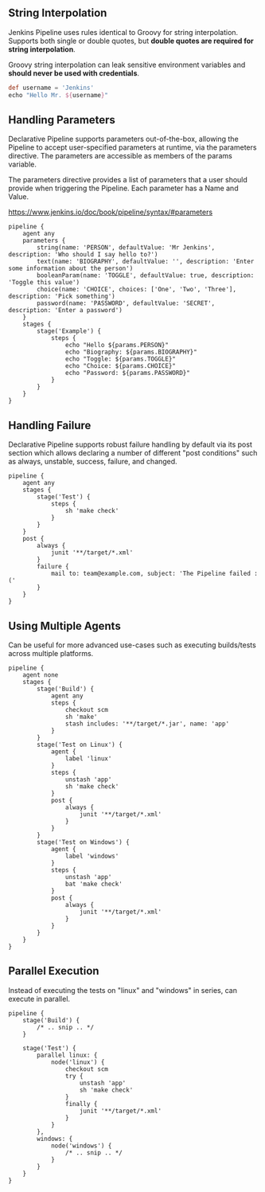 ## String Interpolation

Jenkins Pipeline uses rules identical to Groovy for string interpolation. Supports both single or double quotes, but **double quotes are required for string interpolation**.

Groovy string interpolation can leak sensitive environment variables and **should never be used with credentials**.

```groovy
def username = 'Jenkins'
echo "Hello Mr. ${username}"
```

## Handling Parameters

Declarative Pipeline supports parameters out-of-the-box, allowing the Pipeline to accept user-specified parameters at runtime, via the parameters directive. The parameters are accessible as members of the params variable.

The parameters directive provides a list of parameters that a user should provide when triggering the Pipeline. Each parameter has a Name and Value.

https://www.jenkins.io/doc/book/pipeline/syntax/#parameters

```jenkinsfile
pipeline {
    agent any
    parameters {
        string(name: 'PERSON', defaultValue: 'Mr Jenkins', description: 'Who should I say hello to?')
        text(name: 'BIOGRAPHY', defaultValue: '', description: 'Enter some information about the person')
        booleanParam(name: 'TOGGLE', defaultValue: true, description: 'Toggle this value')
        choice(name: 'CHOICE', choices: ['One', 'Two', 'Three'], description: 'Pick something')
        password(name: 'PASSWORD', defaultValue: 'SECRET', description: 'Enter a password')
    }
    stages {
        stage('Example') {
            steps {
                echo "Hello ${params.PERSON}"
                echo "Biography: ${params.BIOGRAPHY}"
                echo "Toggle: ${params.TOGGLE}"
                echo "Choice: ${params.CHOICE}"
                echo "Password: ${params.PASSWORD}"
            }
        }
    }
}
```

## Handling Failure

Declarative Pipeline supports robust failure handling by default via its post section which allows declaring a number of different "post conditions" such as always, unstable, success, failure, and changed.

```jenkinsfile
pipeline {
    agent any
    stages {
        stage('Test') {
            steps {
                sh 'make check'
            }
        }
    }
    post {
        always {
            junit '**/target/*.xml'
        }
        failure {
            mail to: team@example.com, subject: 'The Pipeline failed :('
        }
    }
}
```

## Using Multiple Agents

Can be useful for more advanced use-cases such as executing builds/tests across multiple platforms.

```jenkinsfile
pipeline {
    agent none
    stages {
        stage('Build') {
            agent any
            steps {
                checkout scm
                sh 'make'
                stash includes: '**/target/*.jar', name: 'app'
            }
        }
        stage('Test on Linux') {
            agent {
                label 'linux'
            }
            steps {
                unstash 'app'
                sh 'make check'
            }
            post {
                always {
                    junit '**/target/*.xml'
                }
            }
        }
        stage('Test on Windows') {
            agent {
                label 'windows'
            }
            steps {
                unstash 'app'
                bat 'make check'
            }
            post {
                always {
                    junit '**/target/*.xml'
                }
            }
        }
    }
}
```

## Parallel Execution

Instead of executing the tests on "linux" and "windows" in series, can execute in parallel.

```jenkinsfile
pipeline {
    stage('Build') {
        /* .. snip .. */
    }

    stage('Test') {
        parallel linux: {
            node('linux') {
                checkout scm
                try {
                    unstash 'app'
                    sh 'make check'
                }
                finally {
                    junit '**/target/*.xml'
                }
            }
        },
        windows: {
            node('windows') {
                /* .. snip .. */
            }
        }
    }
}
```
